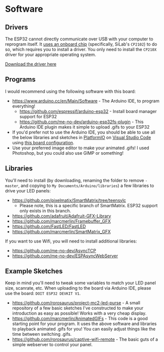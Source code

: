 # Software

## Drivers
The ESP32 cannot directly communicate over USB with your computer to reprogram itself. It [uses an onboard chip](https://docs.espressif.com/projects/esp-idf/en/latest/get-started/establish-serial-connection.html) (specifically, SiLab's `CP2102`) to do so, which requires you to install a driver. You only need to install the `CP210X` driver for your appropriate operating system.

[Download the driver here](https://www.silabs.com/products/development-tools/software/usb-to-uart-bridge-vcp-drivers)

## Programs
I would recommend using the following software with this board:
* https://www.arduino.cc/en/Main/Software - The Arduino IDE, to program everything!
  * https://github.com/espressif/arduino-esp32 - Install board manager support for ESP32
  * https://github.com/me-no-dev/arduino-esp32fs-plugin - This Arduino IDE plugin makes it simple to upload .gifs to your ESP32
* If you'd prefer not to use the Arduino IDE, you should be able to use all the below libraries and sketches in [PlatformIO](https://platformio.org/) on [Visual Studio Code](https://platformio.org/platformio-ide) using [this board configuration](https://docs.platformio.org/en/latest/boards/espressif32/esp32doit-devkit-v1.html).
* Use your preferred image editor to make your animated .gifs! I used Photoshop, but you could also use GIMP or something!

## Libraries
You'll need to install (by downloading, renaming the folder to remove `-master`, and copying to `My Documents/Arduino/libraries`) a few libraries to drive your LED panels:
* https://github.com/pixelmatix/SmartMatrix/tree/teensylc
  * Please note, this is a specific branch of SmartMatrix. ESP32 support only exists in this branch.
* https://github.com/adafruit/Adafruit-GFX-Library
* https://github.com/marcmerlin/Framebuffer_GFX
* https://github.com/FastLED/FastLED
* https://github.com/marcmerlin/SmartMatrix_GFX

If you want to use Wifi, you will need to install additional libraries:
* https://github.com/me-no-dev/AsyncTCP
* https://github.com/me-no-dev/ESPAsyncWebServer

## Example Sketches
Keep in mind you'll need to tweak some variables to match your LED panel size, scanrate, etc. When uploading to the board via Arduino IDE, please use the board: `DOIT ESP32 DEVKIT V1`.
* https://github.com/rorosaurus/project-mc2-led-purse - A small repository of a few basic sketches I've constructed to make your introduction as easy as possible! Works with a very cheap display.
* https://github.com/marcmerlin/AnimatedGIFs - This code is a good starting point for your program. It uses the above software and libraries to playback animated .gifs for you! You can easily adjust things like the time between switching .gifs. 
* https://github.com/rorosaurus/captive-wifi-remote - The basic guts of a simple webserver to control your panel.